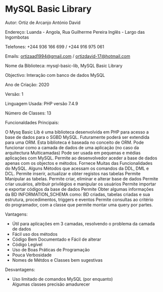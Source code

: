 # MySQL Basic Library	     					    


Autor: Ortiz de Arcanjo António David

Endereço: Luanda - Angola, Rua Guilherme Pereira Inglês - Largo das Ingombotas

Telefones: +244 936 166 699 / +244 916 975 061

Emails:	   ortizaad1994@gmail.com / ortizdavid-17@hotmail.com

Nome da Biblioteca: mysql-basic-lib, MySQL Basic Library

Objectivo: Interação com banco de dados MySQL

Ano de Criação: 2020

Versão: 1

Linguagem Usada: PHP versão 7.4.9

Número de Classes: 13

Funcionaldades Principais:

<p>
	O Mysq Basic Lib é uma biblioteca desenvolvida em PHP para acesso a base de dados para o SGBD MySQL. Futuramente poderá ser extendida para uma ORM.
	Esta biblioteca é baseada no conceito de ORM.
	Pode funcionar como a camada de dados de uma aplicação (no caso da arquitectura Multicamadas)
	Pode ser usada em pequenas e médias aplicações com MySQL.
	Permite ao desenvolvedor aceder a base de dados apenas com os objectos e métodos.
	Fornece Muitas das Funcionalidades do MySQL.
	Alguns Métodos que acessam os comandos da DDL, DML e DCL.
	Permite inserir, actualizar e obter registos nas tabelas
	Permite Manipular as tabelas.
	Permite criar, eliminar e alterar base de dados
	Permite criar usuários, altribuir privilégios e manipular os usuários
	Permite importar e exportar códigos da base de dados
	Permite Obter algumas informações da BD INFORMATION_SCHEMA como: BD criadas, tabelas criadas e sua estrutura, procedimentos, triggers e eventos
	Permite consultas ao critério do programador, com a classe que permite montar uma query por partes.

</p>


Vantagens: 
<ul>
	<li>Útil para aplicações em 3 camadas, resolvendo o problema da camada de dados</li>
	<li>Fácil uso dos métodos</li>
	<li>Código Bem Documentado e Fácil de alterar</li>
	<li>Código Legível </li>
	<li>Uso de Boas Práticas de Programação</li>
	<li>Pouca Verbosidade</li>
	<li>Nomes de Métdos e Classes bem sugestivas</li>
</ul>

Desvantagens:
<ul>
	<li>Uso limitado de comandos MySQL (por enquanto)</li>
	</li>Algumas classes precisão amadurecer</li>
</ul>


